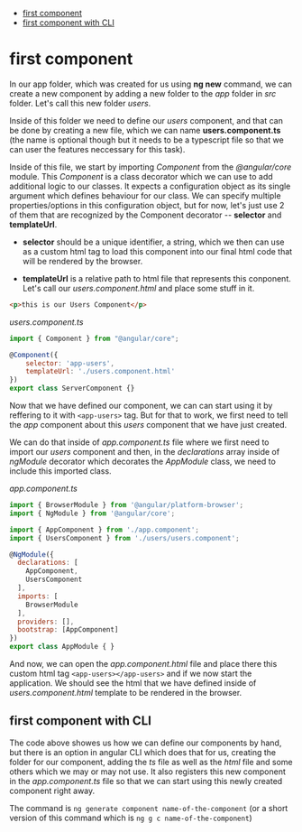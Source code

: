 * [first component](#first-component)
* [first component with CLI](#first-component-with-CLI)

# first component
In our app folder, which was created for us using __ng new__ command, we can create a new component by adding a new folder to the *app* folder in *src* folder. Let's call this new folder *users*.

Inside of this folder we need to define our *users* component, and that can be done by creating a new file, which we can name __users.component.ts__ (the name is optional though but it needs to be a typescript file so that we can user the features neccessary for this task).

Inside of this file, we start by importing *Component* from the *@angular/core* module. This *Component* is a class decorator which we can use to add additional logic to our classes. It expects a configuration object as its single argument which defines behaviour for our class. We can specify multiple properties/options in this configuration object, but for now, let's just use 2 of them that are recognized by the Component decorator -- __selector__ and __templateUrl__. 

* __selector__ should be a unique identifier, a string, which we then can use as a custom html tag to load this component into our final html code that will be rendered by the browser.

* __templateUrl__ is a relative path to html file that represents this conponent. Let's call our *users.component.html* and place some stuff in it. 

```html
<p>this is our Users Component</p>
```

*users.component.ts*
```javascript
import { Component } from "@angular/core";

@Component({
    selector: 'app-users',
    templateUrl: './users.component.html'
})
export class ServerComponent {}
```

Now that we have defined our component, we can can start using it by reffering to it with ```<app-users>``` tag.
But for that to work, we first need to tell the *app* component about this *users* component that we have just created. 

We can do that inside of *app.component.ts* file where we first need to import our *users* component and then, in the *declarations* array inside of *ngModule* decorator which decorates the *AppModule* class, we need to include this imported class.

*app.component.ts*
```javascript
import { BrowserModule } from '@angular/platform-browser';
import { NgModule } from '@angular/core';

import { AppComponent } from './app.component';
import { UsersComponent } from './users/users.component';

@NgModule({
  declarations: [
    AppComponent,
    UsersComponent
  ],
  imports: [
    BrowserModule
  ],
  providers: [],
  bootstrap: [AppComponent]
})
export class AppModule { }
```

And now, we can open the *app.component.html* file and place there this custom html tag ```<app-users></app-users>``` and if we now start the application. We should see the html that we have defined inside of *users.component.html* template to be rendered in the browser.

## first component with CLI 

The code above showes us how we can define our components by hand, but there is an option in angular CLI which does that for us, creating the folder for our component, adding the *ts* file as well as the *html* file and some others which we may or may not use. It also registers this new component in the *app.component.ts* file so that we can start using this newly created component right away.

The command is ```ng generate component name-of-the-component``` (or a short version of this command which is ```ng g c name-of-the-component```)




